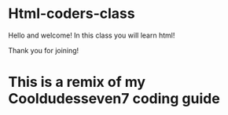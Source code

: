 # Html-coders-class
Hello and welcome! 
In this class you will learn html!

Thank you for joining!

# This is a remix of my  Cooldudesseven7 coding guide
